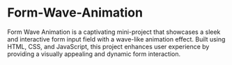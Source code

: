 # Form-Wave-Animation
Form Wave Animation is a captivating mini-project that showcases a sleek and interactive form input field with a wave-like animation effect. Built using HTML, CSS, and JavaScript, this project enhances user experience by providing a visually appealing and dynamic form interaction.
